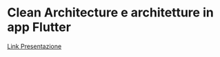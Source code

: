 # Clean Architecture e architetture in app Flutter

[Link Presentazione](
https://www.figma.com/proto/MsHk7YY19Y6KdJCVmbDPBG/Untitled?page-id=0%3A1&node-id=1-2&scaling=scale-down&content-scaling=fixed&t=vzDTuqdq2FxMDLgm-1)